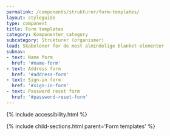 ```yaml
---
permalink: /components/strukturer/form-templates/
layout: styleguide
type: component
title: Form templates
category: Komponenter_category
subcategory: Strukturer (organismer)
lead: Skabeloner for de mest almindelige blanket-elementer
subnav:
- text: Name form
  href: '#name-form'
- text: Address form
  href: '#address-form'
- text: Sign-in form
  href: '#sign-in-form'
- text: Password reset form
  href: '#password-reset-form'
---
```


{% include accessibility.html %}

{% include child-sections.html parent='Form templates' %}
